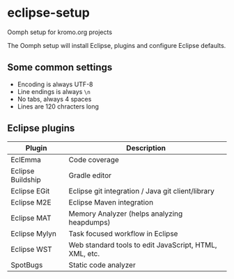 # eclipse-setup

Oomph setup for kromo.org projects

The Oomph setup will install Eclipse, plugins and configure Eclipse defaults.

## Some common settings

- Encoding is always UTF-8
- Line endings is always `\n`
- No tabs, always 4 spaces
- Lines are 120 chracters long

## Eclipse plugins

Plugin|Description
---|---
EclEmma|Code coverage
Eclipse Buildship|Gradle editor
Eclipse EGit|Eclipse git integration / Java git client/library
Eclipse M2E|Eclipse Maven integration
Eclipse MAT|Memory Analyzer (helps analyzing heapdumps)
Eclipse Mylyn|Task focused workflow in Eclipse
Eclipse WST|Web standard tools to edit JavaScript, HTML, XML, etc.
SpotBugs|Static code analyzer
